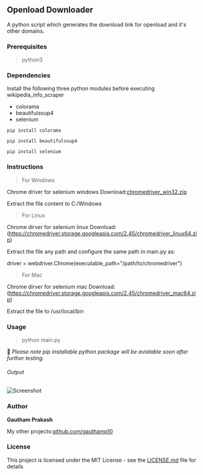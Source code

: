 ## Openload Downloader 

A python script which generates the download link for openload and it's other domains.

### Prerequisites

> python3

### Dependencies

Install the following three python modules before executing wikipedia_info_scraper
- colorama
- beautifulsoup4
- selenium

```
pip install colorama

pip install beautifulsoup4

pip install selenium
```

### Instructions

>For Windows

Chrome driver for selenium windows
Download:[chromedriver_win32.zip](https://chromedriver.storage.googleapis.com/2.45/chromedriver_win32.zip)

Extract the file content to C:/Windows


>For Linux

Chrome dirver for selenium linux
Download: (https://chromedriver.storage.googleapis.com/2.45/chromedriver_linux64.zip)

Extract the file any path and configure the same path in main.py as:

driver = webdriver.Chrome(executable_path="/path/to/chromedriver")


>For Mac

Chrome dirver for selenium mac
Download: (https://chromedriver.storage.googleapis.com/2.45/chromedriver_mac64.zip)

Extract the file to /usr/local/bin


### Usage

> python main.py


📝 *Please note pip installable python package will be avialable soon after further testing.*


###### Output

![Screenshot](https://raw.githubusercontent.com/gauthamp10/openload-downloader/master/screenie/out.png)


### Author

 **Gautham Prakash**
 
 My other projects:[github.com/gauthamp10](https://gauthamp10.github.io/)

### License

This project is licensed under the MIT License - see the [LICENSE.md](LICENSE.md) file for details

